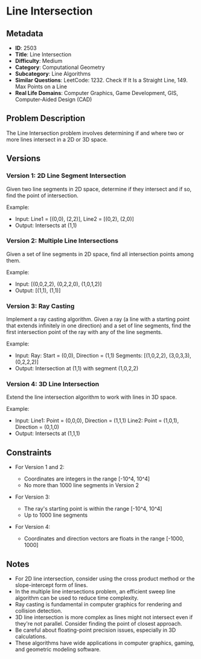 # Line Intersection

## Metadata

- **ID**: 2503
- **Title**: Line Intersection
- **Difficulty**: Medium
- **Category**: Computational Geometry
- **Subcategory**: Line Algorithms
- **Similar Questions**: LeetCode: 1232. Check If It Is a Straight Line, 149. Max Points on a Line
- **Real Life Domains**: Computer Graphics, Game Development, GIS, Computer-Aided Design (CAD)

## Problem Description

The Line Intersection problem involves determining if and where two or more lines intersect in a 2D or 3D space.

## Versions

### Version 1: 2D Line Segment Intersection

Given two line segments in 2D space, determine if they intersect and if so, find the point of intersection.

Example:
- Input: Line1 = [(0,0), (2,2)], Line2 = [(0,2), (2,0)]
- Output: Intersects at (1,1)

### Version 2: Multiple Line Intersections

Given a set of line segments in 2D space, find all intersection points among them.

Example:
- Input: [(0,0,2,2), (0,2,2,0), (1,0,1,2)]
- Output: [(1,1), (1,1)]

### Version 3: Ray Casting

Implement a ray casting algorithm. Given a ray (a line with a starting point that extends infinitely in one direction) and a set of line segments, find the first intersection point of the ray with any of the line segments.

Example:
- Input: 
  Ray: Start = (0,0), Direction = (1,1)
  Segments: [(1,0,2,2), (3,0,3,3), (0,2,2,2)]
- Output: Intersection at (1,1) with segment (1,0,2,2)

### Version 4: 3D Line Intersection

Extend the line intersection algorithm to work with lines in 3D space.

Example:
- Input:
  Line1: Point = (0,0,0), Direction = (1,1,1)
  Line2: Point = (1,0,1), Direction = (0,1,0)
- Output: Intersects at (1,1,1)

## Constraints

- For Version 1 and 2:
  - Coordinates are integers in the range [-10^4, 10^4]
  - No more than 1000 line segments in Version 2

- For Version 3:
  - The ray's starting point is within the range [-10^4, 10^4]
  - Up to 1000 line segments

- For Version 4:
  - Coordinates and direction vectors are floats in the range [-1000, 1000]

## Notes

- For 2D line intersection, consider using the cross product method or the slope-intercept form of lines.
- In the multiple line intersections problem, an efficient sweep line algorithm can be used to reduce time complexity.
- Ray casting is fundamental in computer graphics for rendering and collision detection.
- 3D line intersection is more complex as lines might not intersect even if they're not parallel. Consider finding the point of closest approach.
- Be careful about floating-point precision issues, especially in 3D calculations.
- These algorithms have wide applications in computer graphics, gaming, and geometric modeling software.